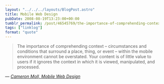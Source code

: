 ```yaml
---
layout: "../../../layouts/BlogPost.astro"
title: Mobile Web Design
pubDate: 2008-08-19T13:23:00+00:00
tumblr_permalink: /post/46545769/the-importance-of-comprehending-context
tags: ["linklog"]
format: "quote"
---
```


> The importance of comprehending context &#8211; circumstances and conditions that surround a place, thing, or event &#8211; within the mobile environment cannot be overstated. Your content is of little value to users if it ignores the context in which it is viewed, manipulated, and processed.

— <cite>[Cameron Moll, _Mobile Web Design_](http://mobilewebbook.com/)</cite>
